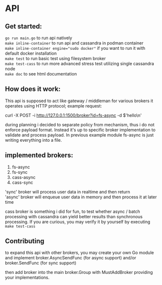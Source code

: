 # API

## Get started:

`go run main.go` to run api natively <br/>
`make inline-container` to run api and cassandra in podman container <br/>
`make inline-container engine="sudo docker"` if you want to run it with default docker installation <br/>
`make test` to run basic test using filesystem broker <br/>
`make test-cass` to run more advanced stress test utilizing single cassandra node <br/>
`make doc` to see html documentation <br/>

## How does it work:

This api is supposed to act like gateway / middleman for various brokers
it operates using HTTP protocol; example request:

curl -X POST -i http://127.0.0.1:1500/broker?id=fs-async -d $'hello\n'

during planning i decided to separate policy from mechanism, thus i do not enforce payload format.
Instead it's up to specific broker implementation to validate and process payload.
In previous example module fs-async is just writing everything into a file.

## implemented brokers:

1. fs-async 
2. fs-sync
3. cass-async
4. cass-sync

'sync' broker will process user data in realtime and then return <br/>
'async' broker will enqueue user data in memory and then process it at later time <br/>

cass broker is something i did for fun, to test whether async / batch processing
with cassandra can yield better results than synchronous processing.
If you are curious, you may verify it by yourself by executing `make test-cass`

## Contributing

to expand this api with other brokers, you may create your own Go module 
and implement broker.AsyncSendFunc (for async support) and/or broker.SendFunc (for sync support)

then add broker into the main broker.Group with MustAddBroker providing your implementations.
